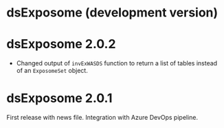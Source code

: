 # dsExposome (development version)

# dsExposome 2.0.2

+ Changed output of `invExWASDS` function to return a list of tables instead of an `ExposomeSet` object.

# dsExposome 2.0.1


First release with news file. Integration with Azure DevOps pipeline.
